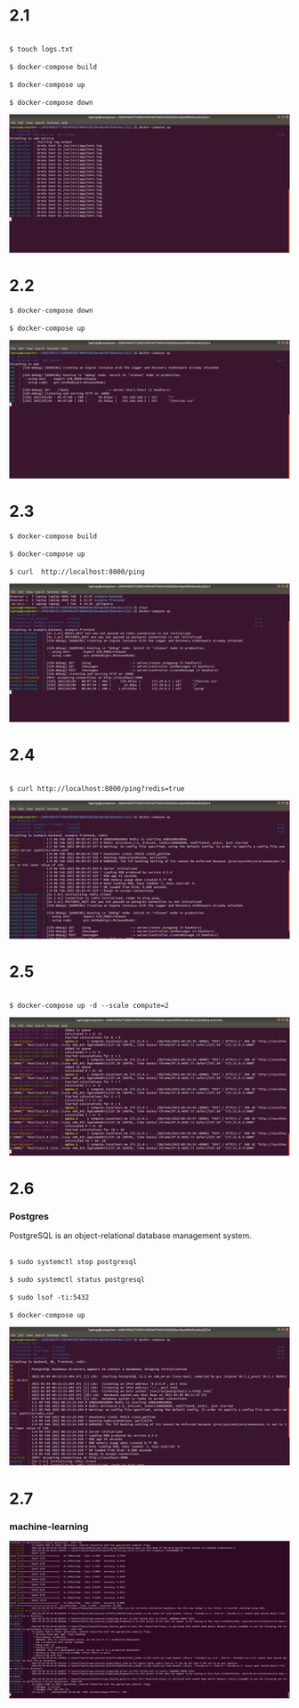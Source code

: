 # 2.1

```

$ touch logs.txt

$ docker-compose build

$ docker-compose up

$ docker-compose down

```
![alt text](https://github.com/jylhakos/DevOpsWithDocker/blob/main/2/2.1.png?raw=true)

# 2.2

```
$ docker-compose down

$ docker-compose up

```
![alt text](https://github.com/jylhakos/DevOpsWithDocker/blob/main/2/2.2.png?raw=true)

# 2.3

```
$ docker-compose build

$ docker-compose up

$ curl  http://localhost:8000/ping

```

![alt text](https://github.com/jylhakos/DevOpsWithDocker/blob/main/2/2.3.png?raw=true)

# 2.4

```

$ curl http://localhost:8000/ping?redis=true

```
![alt text](https://github.com/jylhakos/DevOpsWithDocker/blob/main/2/2.4.png?raw=true)

# 2.5

```

$ docker-compose up -d --scale compute=2

```
![alt text](https://github.com/jylhakos/DevOpsWithDocker/blob/main/2/2.5.png?raw=true)

# 2.6

### Postgres

PostgreSQL is an object-relational database management system.

```

$ sudo systemctl stop postgresql

$ sudo systemctl status postgresql

$ sudo lsof -ti:5432

$ docker-compose up

```
![alt text](https://github.com/jylhakos/DevOpsWithDocker/blob/main/2/2.6.png?raw=true)

# 2.7

### machine-learning

![alt text](https://github.com/jylhakos/DevOpsWithDocker/blob/main/2/2.7.png?raw=true)
